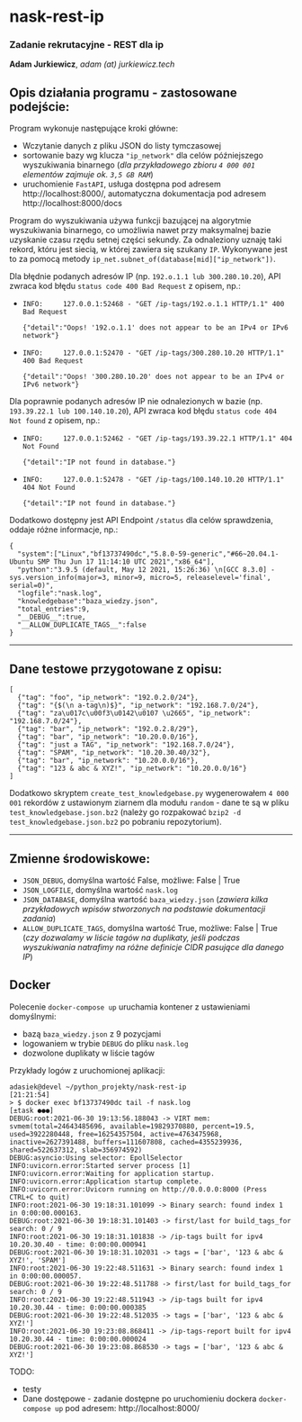# nask-rest-ip
### Zadanie rekrutacyjne - REST dla ip

**Adam Jurkiewicz**, *adam (at) jurkiewicz.tech*

## Opis działania programu - zastosowane podejście:

Program wykonuje następujące kroki główne:
- Wczytanie danych z pliku JSON do listy tymczasowej
- sortowanie bazy wg klucza `"ip_network"` dla celów późniejszego wyszukiwania binarnego
  (*dla przykładowego zbioru `4 000 001` elementów zajmuje ok. `3,5 GB RAM`*)
- uruchomienie `FastAPI`, usługa dostępna pod adresem http://localhost:8000/, automatyczna dokumentacja pod adresem http://localhost:8000/docs

Program do wyszukiwania używa funkcji bazującej na algorytmie wyszukiwania binarnego, co umożliwia nawet przy maksymalnej 
bazie uzyskanie czasu rzędu setnej części sekundy. Za odnaleziony uznaję taki rekord, któru jest siecią, w której 
zawiera się szukany `IP`. Wykonywane jest to za pomocą metody `ip_net.subnet_of(database[mid]["ip_network"])`.

Dla błędnie podanych adresów IP (np. `192.o.1.1 lub 300.280.10.20`), API zwraca kod błędu `status code 400 Bad Request` z opisem, np.:
- `INFO:     127.0.0.1:52468 - "GET /ip-tags/192.o.1.1 HTTP/1.1" 400 Bad Request`

  `{"detail":"Oops! '192.o.1.1' does not appear to be an IPv4 or IPv6 network"}`
  

- `INFO:     127.0.0.1:52470 - "GET /ip-tags/300.280.10.20 HTTP/1.1" 400 Bad Request` 

  `{"detail":"Oops! '300.280.10.20' does not appear to be an IPv4 or IPv6 network"}`

Dla poprawnie podanych adresów IP nie odnalezionych w bazie (np. `193.39.22.1 lub 100.140.10.20`), API zwraca kod błędu `status code 404 Not found` z opisem, np.:
- `INFO:     127.0.0.1:52462 - "GET /ip-tags/193.39.22.1 HTTP/1.1" 404 Not Found`
  
  `{"detail":"IP not found in database."}`


- `INFO:     127.0.0.1:52478 - "GET /ip-tags/100.140.10.20 HTTP/1.1" 404 Not Found`
  
  `{"detail":"IP not found in database."}`

Dodatkowo dostępny jest API Endpoint `/status` dla celów sprawdzenia, oddaje różne informacje, np.:
```
{
  "system":["Linux","bf13737490dc","5.8.0-59-generic","#66~20.04.1-Ubuntu SMP Thu Jun 17 11:14:10 UTC 2021","x86_64"],
  "python":"3.9.5 (default, May 12 2021, 15:26:36) \n[GCC 8.3.0] - sys.version_info(major=3, minor=9, micro=5, releaselevel='final', serial=0)",
  "logfile":"nask.log",
  "knowledgebase":"baza_wiedzy.json",
  "total_entries":9,
  "__DEBUG__":true,
  "__ALLOW_DUPLICATE_TAGS__":false
}
```

----
## Dane testowe przygotowane z opisu:

```
[
  {"tag": "foo", "ip_network": "192.0.2.0/24"},
  {"tag": "{$(\n a-tag\n)$}", "ip_network": "192.168.7.0/24"},
  {"tag": "za\u017c\u00f3\u0142\u0107 \u2665", "ip_network": "192.168.7.0/24"},
  {"tag": "bar", "ip_network": "192.0.2.8/29"},
  {"tag": "bar", "ip_network": "10.20.0.0/16"},
  {"tag": "just a TAG", "ip_network": "192.168.7.0/24"},
  {"tag": "SPAM", "ip_network": "10.20.30.40/32"},
  {"tag": "bar", "ip_network": "10.20.0.0/16"},
  {"tag": "123 & abc & XYZ!", "ip_network": "10.20.0.0/16"}
]
```

Dodatkowo skryptem `create_test_knowledgebase.py` wygenerowałem `4 000 001` rekordów z ustawionym ziarnem dla modułu `random` - dane te są w pliku `test_knowledgebase.json.bz2` (należy go rozpakować `bzip2 -d test_knowledgebase.json.bz2` po pobraniu repozytorium). 

----
## Zmienne środowiskowe:
* `JSON_DEBUG`, domyślna wartość False, możliwe: False | True
* `JSON_LOGFILE`, domyślna wartość `nask.log`
* `JSON_DATABASE`, domyślna wartość `baza_wiedzy.json` (*zawiera kilka przykładowych wpisów stworzonych na podstawie dokumentacji zadania*)
* `ALLOW_DUPLICATE_TAGS`, domyślna wartość True, możliwe: False | True (*czy dozwalamy w liście tagów na duplikaty, jeśli podczas wyszukiwania natrafimy na różne definicje CIDR pasujące dla danego IP*)

## Docker
Polecenie `docker-compose up` uruchamia  kontener z ustawieniami domyślnymi:
- bazą `baza_wiedzy.json` z 9 pozycjami
- logowaniem w trybie `DEBUG` do pliku `nask.log`
- dozwolone duplikaty w liście tagów

Przykłady logów z uruchomionej aplikacji:

```
adasiek@devel ~/python_projekty/nask-rest-ip                                                                             [21:21:54] 
> $ docker exec bf13737490dc tail -f nask.log                                                                           [±task ●●●]
DEBUG:root:2021-06-30 19:13:56.188043 -> VIRT mem: svmem(total=24643485696, available=19829370880, percent=19.5, used=3922280448, free=16254357504, active=4763475968, inactive=2627391488, buffers=111607808, cached=4355239936, shared=522637312, slab=356974592)
DEBUG:asyncio:Using selector: EpollSelector
INFO:uvicorn.error:Started server process [1]
INFO:uvicorn.error:Waiting for application startup.
INFO:uvicorn.error:Application startup complete.
INFO:uvicorn.error:Uvicorn running on http://0.0.0.0:8000 (Press CTRL+C to quit)
INFO:root:2021-06-30 19:18:31.101099 -> Binary search: found index 1 in 0:00:00.000163.
DEBUG:root:2021-06-30 19:18:31.101403 -> first/last for build_tags_for search: 0 / 9
INFO:root:2021-06-30 19:18:31.101838 -> /ip-tags built for ipv4 10.20.30.40 - time: 0:00:00.000941
DEBUG:root:2021-06-30 19:18:31.102031 -> tags = ['bar', '123 & abc & XYZ!', 'SPAM']
INFO:root:2021-06-30 19:22:48.511631 -> Binary search: found index 1 in 0:00:00.000057.
DEBUG:root:2021-06-30 19:22:48.511788 -> first/last for build_tags_for search: 0 / 9
INFO:root:2021-06-30 19:22:48.511943 -> /ip-tags built for ipv4 10.20.30.44 - time: 0:00:00.000385
DEBUG:root:2021-06-30 19:22:48.512035 -> tags = ['bar', '123 & abc & XYZ!']
INFO:root:2021-06-30 19:23:08.868411 -> /ip-tags-report built for ipv4 10.20.30.44 - time: 0:00:00.000024
DEBUG:root:2021-06-30 19:23:08.868530 -> tags = ['bar', '123 & abc & XYZ!']
```




TODO:
- testy
- Dane dostępowe - zadanie dostępne po uruchomieniu dockera  `docker-compose up` pod adresem: http://localhost:8000/ 

